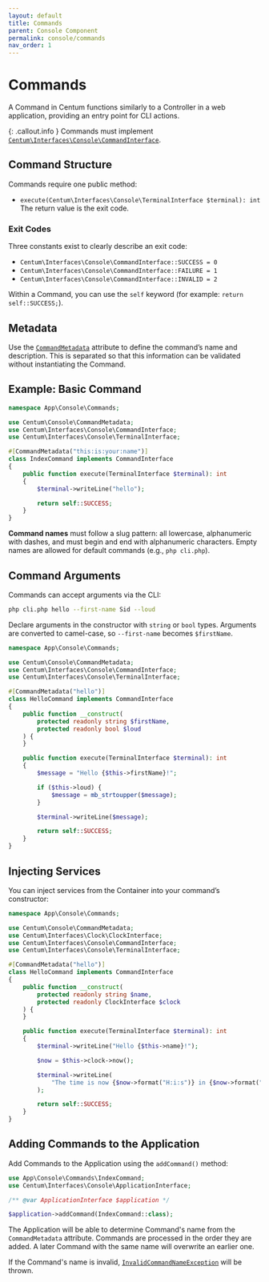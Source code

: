 ```yaml
---
layout: default
title: Commands
parent: Console Component
permalink: console/commands
nav_order: 1
---
```




# Commands

A Command in Centum functions similarly to a Controller in a web application, providing an entry point for CLI actions.

{: .callout.info }
Commands must implement [`Centum\Interfaces\Console\CommandInterface`](https://github.com/SidRoberts/centum/blob/main/src/Interfaces/Console/CommandInterface.php).



## Command Structure

Commands require one public method:

- `execute(Centum\Interfaces\Console\TerminalInterface $terminal): int`
  The return value is the exit code.

### Exit Codes

Three constants exist to clearly describe an exit code:

- `Centum\Interfaces\Console\CommandInterface::SUCCESS = 0`
- `Centum\Interfaces\Console\CommandInterface::FAILURE = 1`
- `Centum\Interfaces\Console\CommandInterface::INVALID = 2`

Within a Command, you can use the `self` keyword (for example: `return self::SUCCESS;`).



## Metadata

Use the [`CommandMetadata`](https://github.com/SidRoberts/centum/blob/main/src/Console/CommandMetadata.php) attribute to define the command’s name and description.
This is separated so that this information can be validated without instantiating the Command.



## Example: Basic Command

```php
namespace App\Console\Commands;

use Centum\Console\CommandMetadata;
use Centum\Interfaces\Console\CommandInterface;
use Centum\Interfaces\Console\TerminalInterface;

#[CommandMetadata("this:is:your:name")]
class IndexCommand implements CommandInterface
{
    public function execute(TerminalInterface $terminal): int
    {
        $terminal->writeLine("hello");

        return self::SUCCESS;
    }
}
```

**Command names** must follow a slug pattern: all lowercase, alphanumeric with dashes, and must begin and end with alphanumeric characters.
Empty names are allowed for default commands (e.g., `php cli.php`).



## Command Arguments

Commands can accept arguments via the CLI:

```bash
php cli.php hello --first-name Sid --loud
```

Declare arguments in the constructor with `string` or `bool` types.
Arguments are converted to camel-case, so `--first-name` becomes `$firstName`.

```php
namespace App\Console\Commands;

use Centum\Console\CommandMetadata;
use Centum\Interfaces\Console\CommandInterface;
use Centum\Interfaces\Console\TerminalInterface;

#[CommandMetadata("hello")]
class HelloCommand implements CommandInterface
{
    public function __construct(
        protected readonly string $firstName,
        protected readonly bool $loud
    ) {
    }

    public function execute(TerminalInterface $terminal): int
    {
        $message = "Hello {$this->firstName}!";

        if ($this->loud) {
            $message = mb_strtoupper($message);
        }

        $terminal->writeLine($message);

        return self::SUCCESS;
    }
}
```



## Injecting Services

You can inject services from the Container into your command’s constructor:

```php
namespace App\Console\Commands;

use Centum\Console\CommandMetadata;
use Centum\Interfaces\Clock\ClockInterface;
use Centum\Interfaces\Console\CommandInterface;
use Centum\Interfaces\Console\TerminalInterface;

#[CommandMetadata("hello")]
class HelloCommand implements CommandInterface
{
    public function __construct(
        protected readonly string $name,
        protected readonly ClockInterface $clock
    ) {
    }

    public function execute(TerminalInterface $terminal): int
    {
        $terminal->writeLine("Hello {$this->name}!");

        $now = $this->clock->now();

        $terminal->writeLine(
            "The time is now {$now->format("H:i:s")} in {$now->format("e")}."
        );

        return self::SUCCESS;
    }
}
```



## Adding Commands to the Application

Add Commands to the Application using the `addCommand()` method:

```php
use App\Console\Commands\IndexCommand;
use Centum\Interfaces\Console\ApplicationInterface;

/** @var ApplicationInterface $application */

$application->addCommand(IndexCommand::class);
```

The Application will be able to determine Command's name from the `CommandMetadata` attribute.
Commands are processed in the order they are added.
A later Command with the same name will overwrite an earlier one.

If the Command's name is invalid, [`InvalidCommandNameException`](https://github.com/SidRoberts/centum/blob/main/src/Console/Exception/InvalidCommandNameException.php) will be thrown.
